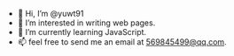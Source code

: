 - 👋 Hi, I’m @yuwt91
- 👀 I’m interested in writing web pages.
- 🌱 I’m currently learning JavaScript.
- 📫 feel free to send me an email at 569845499@qq.com.

<!---
yuwt91/yuwt91 is a ✨ special ✨ repository because its `README.md` (this file) appears on your GitHub profile.
You can click the Preview link to take a look at your changes.
--->
